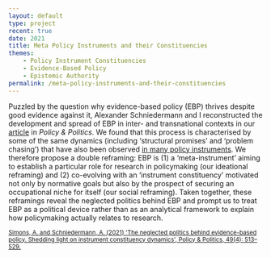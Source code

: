 ```yaml
---
layout: default
type: project
recent: true
date: 2021
title: Meta Policy Instruments and their Constituencies
themes: 
    - Policy Instrument Constituencies
    - Evidence-Based Policy
    - Epistemic Authority
permalink: /meta-policy-instruments-and-their-constituencies
---
```


Puzzled by the question why evidence-based policy (EBP) thrives despite good evidence against it, Alexander Schniedermann and I reconstructed the development and spread of EBP in inter- and transnational contexts in our [article](https://doi.org/10.1332/030557321X16225469993170) in *Policy & Politics*. We found that this process is characterised by some of the same dynamics (including ‘structural promises’ and ‘problem chasing’) that have also been observed [in many policy instruments](/the-concept-of-instrument-constituencies). We therefore propose a double reframing: EBP is (1) a ‘meta-instrument’ aiming to establish a particular role for research in policymaking (our ideational reframing) and (2) co-evolving with an ‘instrument constituency’ motivated not only by normative goals but also by the prospect of securing an occupational niche for itself (our social reframing). Taken together, these reframings reveal the neglected politics behind EBP and prompt us to treat EBP as a political device rather than as an analytical framework to explain how policymaking actually relates to research.

<small>
    <a href="https://doi.org/10.1332/030557321X16225469993170">
        Simons, A. and Schniedermann, A. (2021) 'The neglected politics behind evidence-based policy. Shedding light on instrument constituency dynamics', Policy & Politics, 49(4): 513–529.
    </a>
</small>
